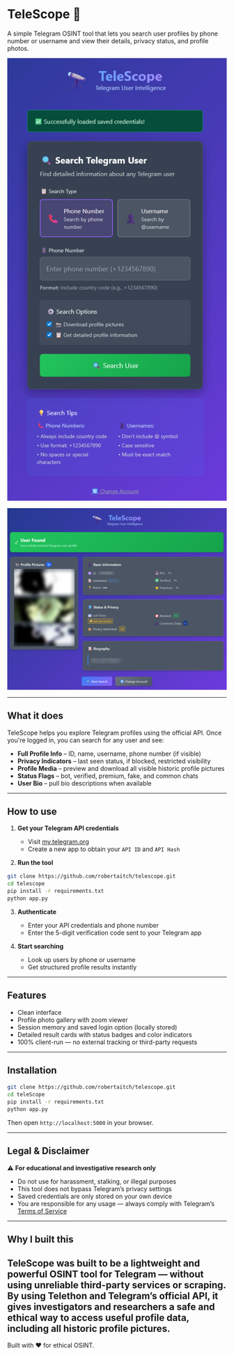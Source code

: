 # TeleScope 🔭

A simple Telegram OSINT tool that lets you search user profiles by phone number or username and view their details, privacy status, and profile photos.

![TeleScope Interface](images/interface.png)

![Search Results](images/result.png)

---

## What it does

TeleScope helps you explore Telegram profiles using the official API. Once you're logged in, you can search for any user and see:

- **Full Profile Info** – ID, name, username, phone number (if visible)
- **Privacy Indicators** – last seen status, if blocked, restricted visibility
- **Profile Media** – preview and download all visible historic profile pictures
- **Status Flags** – bot, verified, premium, fake, and common chats
- **User Bio** – pull bio descriptions when available

---

## How to use

1. **Get your Telegram API credentials**
   - Visit [my.telegram.org](https://my.telegram.org)
   - Create a new app to obtain your `API ID` and `API Hash`

2. **Run the tool**

```bash
git clone https://github.com/robertaitch/telescope.git
cd telescope
pip install -r requirements.txt
python app.py
```

3. **Authenticate**
   - Enter your API credentials and phone number
   - Enter the 5-digit verification code sent to your Telegram app

4. **Start searching**
   - Look up users by phone or username
   - Get structured profile results instantly

---

## Features

- Clean interface
- Profile photo gallery with zoom viewer
- Session memory and saved login option (locally stored)
- Detailed result cards with status badges and color indicators
- 100% client-run — no external tracking or third-party requests

---

## Installation

```bash
git clone https://github.com/robertaitch/telescope.git
cd teleScope
pip install -r requirements.txt
python app.py
```

Then open `http://localhost:5000` in your browser.

---

## Legal & Disclaimer

⚠️ **For educational and investigative research only**

- Do not use for harassment, stalking, or illegal purposes
- This tool does not bypass Telegram’s privacy settings
- Saved credentials are only stored on your own device
- You are responsible for any usage — always comply with Telegram’s [Terms of Service](https://telegram.org/tos)

---

## Why I built this

TeleScope was built to be a lightweight and powerful OSINT tool for Telegram — without using unreliable third-party services or scraping. By using Telethon and Telegram’s official API, it gives investigators and researchers a safe and ethical way to access useful profile data, including all historic profile pictures.
---

Built with ❤️ for ethical OSINT.
